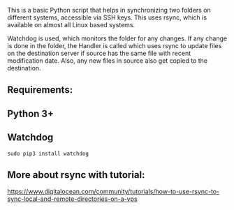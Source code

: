 This is a basic Python script that helps in synchronizing two folders on different systems, accessible via SSH keys. This uses rsync, which is available on almost all Linux based systems.

Watchdog is used, which monitors the folder for any changes. If any change is done in the folder, the Handler is called which uses rsync to update files on the destination server if source has the same file with recent modification date. Also, any new files in source also get copied to the destination.



Requirements:
------------


Python 3+
---------

Watchdog
-------

    sudo pip3 install watchdog


More about rsync with tutorial:
-----------------------------

https://www.digitalocean.com/community/tutorials/how-to-use-rsync-to-sync-local-and-remote-directories-on-a-vps
